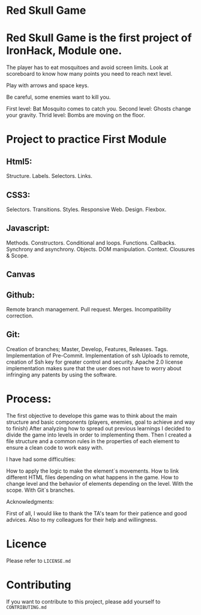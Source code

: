 # Red Skull Game



# Red Skull Game is the first project of IronHack, Module one. 


The player has to eat mosquitoes and avoid screen limits. Look at scoreboard to know  how many points you need to reach next level.

Play with arrows and space keys.

Be careful, some enemies want to kill you. 

First level: Bat Mosquito comes to catch you.
Second level: Ghosts change your gravity.
Thrid level: Bombs are moving on the floor.


# Project to practice First Module



## Html5:

Structure.
Labels.
Selectors.
Links.

## CSS3:

Selectors.
Transitions.
Styles.
Responsive Web.
Design.
Flexbox.

## Javascript:

Methods.
Constructors.
Conditional and loops.
Functions.
Callbacks.
Synchrony and asynchrony.
Objects.
DOM manipulation.
Context.
Clousures & Scope.

## Canvas


## Github:

Remote branch management.
Pull request.
Merges.
Incompatibility correction.

## Git: 

Creation of branches; Master, Develop, Features, Releases. 
Tags. 
Implementation of Pre-Commit. 
Implementation of ssh Uploads to remote, creation of Ssh key for greater control and security. 
Apache 2.0 license implementation makes sure that the user does not have to worry about infringing any patents by using the software.

# Process:

The first objective to develope this game was to think about the main structure and basic components (players, enemies, goal to achieve and way to finish)
After analyzing how to spread out previous learnings I decided to divide the game into levels in order to implementing them. 
Then I created a file structure and a common rules in the properties of each element to ensure a clean code to work easy with. 

I have had some difficulties:

How to apply the logic to make the element´s movements.
How to link different HTML files depending on what happens in the game.
How to change level and the behavior of elements depending on the level.
With the scope.
With Git`s branches.

Acknowledgments: 

First of all, I would like to thank the TA's team for their patience and good advices. Also to my colleagues for their help and willingness.



# Licence

Please refer to `LICENSE.md`

# Contributing

If you want to contribute to this project, please add yourself to `CONTRIBUTING.md`
